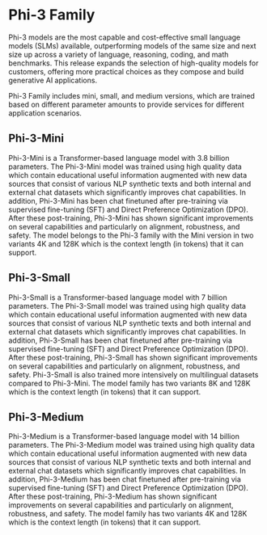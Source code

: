 # **Phi-3 Family**


Phi-3 models are the most capable and cost-effective small language models (SLMs) available, outperforming models of the same size and next size up across a variety of language, reasoning, coding, and math benchmarks. This release expands the selection of high-quality models for customers, offering more practical choices as they compose and build generative AI applications.


Phi-3 Family includes mini, small, and medium versions, which are trained based on different parameter amounts to provide services for different application scenarios.

## **Phi-3-Mini**

Phi-3-Mini is a Transformer-based language model with 3.8 billion parameters. The Phi-3-Mini model was trained using high quality data which contain educational useful information augmented with new data sources that consist of various NLP synthetic texts and both internal and external chat datasets which significantly improves chat capabilities. In addition, Phi-3-Mini has been chat finetuned after pre-training via supervised fine-tuning (SFT) and Direct Preference Optimization (DPO). After these post-training, Phi-3-Mini has shown significant improvements on several capabilities and particularly on alignment, robustness, and safety. The model belongs to the Phi-3 family with the Mini version in two variants 4K and 128K which is the context length (in tokens) that it can support.


## **Phi-3-Small**

Phi-3-Small is a Transformer-based language model with 7 billion parameters. The Phi-3-Small model was trained using high quality data which contain educational useful information augmented with new data sources that consist of various NLP synthetic texts and both internal and external chat datasets which significantly improves chat capabilities. In addition, Phi-3-Small has been chat finetuned after pre-training via supervised fine-tuning (SFT) and Direct Preference Optimization (DPO). After these post-training, Phi-3-Small has shown significant improvements on several capabilities and particularly on alignment, robustness, and safety. Phi-3-Small is also trained more intensively on multilingual datasets compared to Phi-3-Mini. The model family has two variants 8K and 128K which is the context length (in tokens) that it can support.



## **Phi-3-Medium**

Phi-3-Medium is a Transformer-based language model with 14 billion parameters. The Phi-3-Medium model was trained using high quality data which contain educational useful information augmented with new data sources that consist of various NLP synthetic texts and both internal and external chat datasets which significantly improves chat capabilities. In addition, Phi-3-Medium has been chat finetuned after pre-training via supervised fine-tuning (SFT) and Direct Preference Optimization (DPO). After these post-training, Phi-3-Medium has shown significant improvements on several capabilities and particularly on alignment, robustness, and safety. The model family has two variants 4K and 128K which is the context length (in tokens) that it can support.


